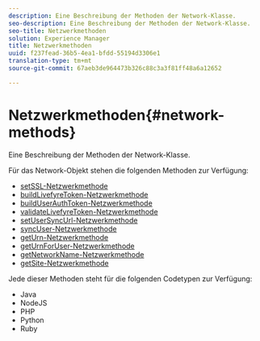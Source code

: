 ```yaml
---
description: Eine Beschreibung der Methoden der Network-Klasse.
seo-description: Eine Beschreibung der Methoden der Network-Klasse.
seo-title: Netzwerkmethoden
solution: Experience Manager
title: Netzwerkmethoden
uuid: f237fead-36b5-4ea1-bfdd-55194d3306e1
translation-type: tm+mt
source-git-commit: 67aeb3de964473b326c88c3a3f81ff48a6a12652

---
```



# Netzwerkmethoden{#network-methods}

Eine Beschreibung der Methoden der Network-Klasse.

Für das Network-Objekt stehen die folgenden Methoden zur Verfügung:

* [setSSL-Netzwerkmethode](#r_setssl_method)
* [buildLivefyreToken-Netzwerkmethode](#r_buildlivefyretoken_method)
* [buildUserAuthToken-Netzwerkmethode](#r_builduserauthtoken_method)
* [validateLivefyreToken-Netzwerkmethode](#validatelivefyretoken_method)
* [setUserSyncUrl-Netzwerkmethode](#r_setusersyncurl_method)
* [syncUser-Netzwerkmethode](#r_syncuser_method)
* [getUrn-Netzwerkmethode](#r_geturn_method)
* [getUrnForUser-Netzwerkmethode](#r_geturnforuser_method)
* [getNetworkName-Netzwerkmethode](#r_getnetworkname_method)
* [getSite-Netzwerkmethode](#r_getsite_method)

Jede dieser Methoden steht für die folgenden Codetypen zur Verfügung:

* Java
* NodeJS
* PHP
* Python
* Ruby

